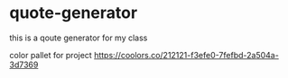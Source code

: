 # quote-generator
 this is a qoute generator for my class

color pallet for project
 https://coolors.co/212121-f3efe0-7fefbd-2a504a-3d7369
